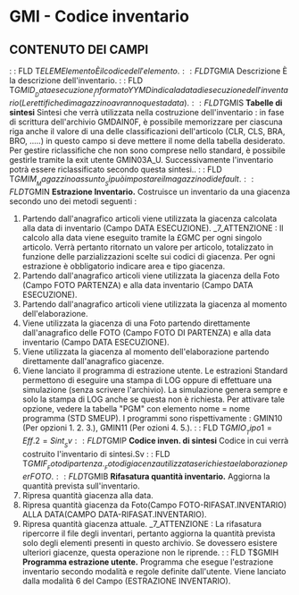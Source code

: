 # GMI - Codice inventario
## CONTENUTO DEI CAMPI
 :  : FLD T$ELEM Elemento
È il codice dell'elemento.
 :  : FLD T$GMIA Descrizione
È la descrizione dell'inventario.
 :  : FLD T$GMID __Data esecuzione__
In formato YYMD indica la data di esecuzione dell'inventario (Le rettifiche di magazzino avranno questa data).
 :  : FLD T$GMIS __Tabelle di sintesi__
Sintesi che verrà utilizzata nella costruzione dell'inventario :  in fase di scrittura dell'archivio GMDAIN0F, è possibile memorizzare per ciascuna riga anche il valore di una delle classificazioni dell'articolo (CLR, CLS, BRA, BRO, .....) in questo campo si deve mettere il nome della tabella desiderato.
Per gestire riclassifiche che non sono comprese nello standard, è possibile gestirle tramite la exit utente GMIN03A_U.
Successivamente l'inventario potrà essere riclassificato secondo questa sintesi..
 :  : FLD T$GMIM __Magazzino assunto__
Si può impostare il magazzino di default.
 :  : FLD T$GMIN __Estrazione Inventario.__
Costruisce un inventario da una giacenza secondo uno dei metodi seguenti : 
1. Partendo dall'anagrafico articoli viene utilizzata la giacenza calcolata alla data di inventario (Campo DATA ESECUZIONE).
_7_ATTENZIONE :  Il calcolo alla data viene eseguito tramite la £GMC per ogni singolo articolo. Verrà pertanto ritornato un valore per articolo, totalizzato in funzione delle parzializzazioni scelte sui codici di giacenza. Per ogni estrazione è obbligatorio indicare area e tipo giacenza.
2. Partendo dall'anagrafico articoli viene utilizzata la giacenza della Foto (Campo FOTO PARTENZA) e alla data inventario (Campo DATA ESECUZIONE).
3. Partendo dall'anagrafico articoli viene utilizzata la giacenza al momento dell'elaborazione.
4. Viene utilizzata la giacenza di una Foto partendo direttamente dall'anagrafico delle FOTO (Campo FOTO DI PARTENZA) e alla data inventario (Campo DATA ESECUZIONE).
5. Viene utilizzata la giacenza al momento dell'elaborazione partendo direttamente dall'anagrafico giacenze.
6. Viene lanciato il programma di estrazione utente.
Le estrazioni Standard permettono di eseguire una stampa di LOG oppure di effettuare una simulazione (senza scrivere l'archivio).
La simulazione genera sempre e solo la stampa di LOG anche se questa non è richiesta.
Per attivare tale opzione, vedere la tabella "PGM" con elemento nome = nome programma (STD SMEUP).
I programmi sono rispettivamente :  GMIN10 (Per opzioni 1. 2. 3.), GMIN11 (Per ozioni 4. 5.).
 :  : FLD T$GMIO __Tipo 1=Eff. 2=Sint__
Sv
 :  : FLD T$GMIP __Codice inven. di sintesi__
Codice in cui verrà costruito l'inventario di sintesi.Sv
 :  : FLD T$GMIF __Foto di partenza.__
Foto di giacenza utilizzata se richiesta elaborazione per FOTO.
 :  : FLD T$GMIB __Rifasatura quantità inventario.__
Aggiorna la quantità prevista sull'inventario.
1. Ripresa quantità giacenza alla data.
2. Ripresa quantità giacenza da Foto(Campo FOTO-RIFASAT.INVENTARIO) ALLA DATA(CAMPO DATA-RIFASAT.INVENTARIO).
3. Ripresa quantità giacenza attuale.
_7_ATTENZIONE :  La rifasatura ripercorre il file degli inventari, pertanto aggiorna la quantità prevista solo degli elementi presenti in questo archivio. Se dovessero esistere ulteriori giacenze, questa operazione non le riprende.
 :  : FLD T$GMIH __Programma estrazione utente.__
Programma che esegue l'estrazione inventario secondo modalità e regole definite dall'utente. Viene lanciato dalla modalità 6 del Campo (ESTRAZIONE INVENTARIO).
